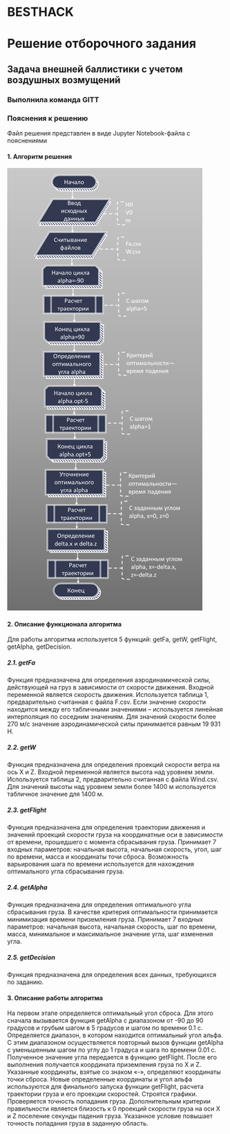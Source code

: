 # BESTHACK
# Решение отборочного задания
## Задача внешней баллистики с учетом воздушных возмущений
### Выполнила команда GITT

### Пояснения к решению
Файл решения представлен в виде Jupyter Notebook-файла с пояснениями
#### 1. Алгоритм решения
![alt text](https://github.com/GeorgBell/BESTHACK/blob/master/Программа/Pics/Algorithm.png)

#### 2. Описание функционала алгоритма
Для работы алгоритма используется 5 функций: getFa, getW, getFlight, getAlpha, getDecision.

##### 2.1. getFa
Функция предназначена для определения аэродинамической силы, действующей на груз в зависимости от скорости движения. Входной переменной является скорость движения.
Используется таблица 1, предварительно считанная с файла F.csv.
Если значение скорости находится между его табличными значениями – используется линейная интерполяция по соседним значениям.
Для значений скорости более 270 м/с значение аэродинамической силы принимается равным 19 931 Н.

##### 2.2. getW
Функция предназначена для определения проекций скорости ветра на ось X и Z. Входной переменной является высота над уровнем земли.
Используется таблица 2, предварительно считанная с файла Wind.csv.
Для значений высоты над уровнем земли более 1400 м используется табличное значение для 1400 м.

##### 2.3. getFlight
Функция предназначена для определения траектории движения и значений проекций скорости груза на координатные оси в зависимости от времени, прошедшего с момента сбрасывания груза.
Принимает 7 входных параметров: начальная высота, начальная скорость, угол, шаг по времени, масса и координаты точи сброса.
Возможность варьирования шага по времени используется для нахождения оптимального угла сбрасывания груза.

##### 2.4. getAlpha
Функция предназначена для определения оптимального угла сбрасывания груза. В качестве критерия оптимальности принимается минимизация времени приземления груза.
Принимает 7 входных параметров: начальная высота, начальная скорость, шаг по времени, масса, минимальное и максимальное значение угла, шаг изменения угла.

##### 2.5. getDecision
Функция предназначена для определения всех данных, требующихся по заданию.

#### 3. Описание работы алгоритма
На первом этапе определяется оптимальный угол сброса. Для этого сначала вызывается функция getAlpha с диапазоном от -90 до 90 градусов и грубым шагом в 5 градусов и шагом по времени 0.1 с. Определяется диапазон, в котором находится оптимальный угол альфа. С этим диапазоном осуществляется повторный вызов функции getAlpha с уменьшенным шагом по углу до 1 градуса и шага по времени 0.01 с.
Полученное значение угла передается в функцию getFlight. После его выполнения получается координата приземления груза по X и Z. Указанные координаты, взятые со знаком «-», определяют координаты точки сброса.
Новые определенные координаты и угол альфа используются для финального запуска функции getFlight, расчета траектории груза и его проекции скоростей.
Строятся графики. Проверяется точность попадания груза.
Дополнительным критерии правильности является близость к 0 проекций скорости груза на оси X и Z поселение секунды падения груза. Указанное условие повышает точность попадания груза в заданную область.

